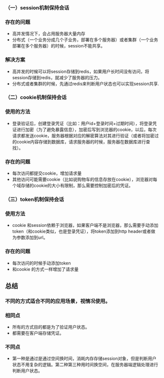 ### （一）session机制保持会话

### 存在的问题

- 高并发情况下，会占用服务器大量内存
- 分布式（一个业务分成几个子业务，部署在多个服务器）或者集群（一个业务部署在多个服务器）的时候，session不能共享。

### 解决方案

- 高并发的时候可以将session存储到redis，如果用户长时间没有访问，将session存储到redis，就减少了服务器的压力。
- 分布式或者集群的时候，先通过redis来判断用户状态也可以实现session共享.

### （二）cookie机制保持会话

### 使用的方法

- 登录验证后，创建登录凭证（比如：用户id+登录时间+过期时间），将登录凭证进行加密（为了避免暴露信息），加密后写到浏览器的cookie，以后，每次请求都发送cookie，服务器根据对应的解密算法对其进行验证（或者将加密过的cookie内容存储到数据库，请求服务器的时候，服务器在数据库进行查找）。

### 存在的问题

- 每次访问都提交cookie，增加请求量
- 其他访问可能需要cookie（比如说购物车的信息存放在cookie），浏览器对每个域存储的cookie的大小有限制，那么需要控制加密后的凭证。

### （三）token机制保持会话

### 使用方法

- cookie 和session依赖于浏览器，如果客户端不是浏览器，那么需要手动添加token（和cookie类似，也是登录凭证），将token添加到http header或者做为参数添加到url。

### 存在的问题

- 每次访问的时候手动添加token
- 和cookie 的方式一样增加了请求量

## 总结

### 不同的方式适合不同的应用场景，视情况使用。

### 相同点

- 所有的方式目的都是为了验证用户状态。
- 都需要在客户端存储凭证。

### 不同点

- 第一种是通过是通过空间换时间，消耗内存存储session对象，但是判断用户状态不用复杂的逻辑。第二种第三种用时间换空间，在服务器端逻辑处理进行判断用户状态。